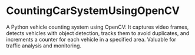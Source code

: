 # CountingCarSystemUsingOpenCV
 A Python vehicle counting system using OpenCV: It captures video frames, detects vehicles with object detection, tracks them to avoid duplicates, and increments a counter for each vehicle in a specified area. Valuable for traffic analysis and monitoring.
